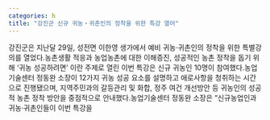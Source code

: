 ```yaml
---
categories: h
title: "강진군 신규 귀농‧귀촌인의 정착을 위한 특강 열어"
---
```

강진군은 지난달 29일, 성전면 이한영 생가에서 예비 귀농·귀촌인의 정착을 위한 특별강의를 열었다.농촌생활 적응과 농업농촌에 대한 이해증진, 성공적인 농촌 정착을 돕기 위해 ‘귀농 성공하려면’ 이란 주제로 열린 이번 특강은 신규 귀농인 10명이 참여했다.농업기술센터 정동완 소장이 12가지 귀농 성공 요소를 설명하고 애로사항을 청취하는 시간으로 진행됐으며, 지역주민과의 갈등관리 및 화합, 정주 여건 개선방안 등 귀농인의 성공적 농촌 정착 방안을 중점적으로 안내했다.농업기술센터 정동완 소장은 “신규농업인과 귀농‧귀촌인들이 이번 특강을